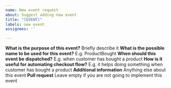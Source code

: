 ```yaml
---
name: New event request
about: Suggest adding new event
title: "[EVENT]"
labels: new event
assignees: ''

---
```


**What is the purpose of this event?**
Briefly describe it
**What is the possible name to be used for this event?**
E.g. ProductBought
**When should this event be dispatched?**
E.g. when customer has bought a product
**How is it useful for automating checkout flow?**
E.g. it helps doing something when customer has bought a product
**Additional information**
Anything else about this event
**Pull request**
Leave empty if you are not going to implement this event
